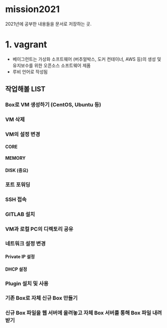 # mission2021
2021년에 공부한 내용들을 문서로 저장하는 곳.
# 1. vagrant
- 베이그런트는 가상화 소프트웨어 (버추얼박스, 도커 컨테이너, AWS 등)의 생성 및 유지보수를 위한 오픈소스 소프트웨어 제품
- 루비 언어로 작성됨

## 작업해볼 LIST
### Box로 VM 생성하기 (CentOS, Ubuntu 등)
### VM 삭제
### VM의 설정 변경
#### CORE
#### MEMORY
#### DISK (중요)
### 포트 포워딩
### SSH 접속
### GITLAB 설치
### VM과 로컬 PC의 디렉토리 공유
### 네트워크 설정 변경
#### Private IP 설정
#### DHCP 설정
### Plugin 설치 및 사용
### 기존 Box로 자체 신규 Box 만들기
### 신규 Box 파일을 웹 서버에 올려놓고 자체 Box 서버를 통해 Box 파일 내려받기
